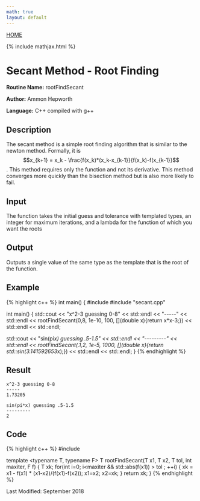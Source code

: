 ```yaml
---
math: true
layout: default
---
```

<a href="https://ammonhepworth.github.io/MATH4610/index">HOME</a>

{% include mathjax.html %}

# Secant Method - Root Finding

**Routine Name:** rootFindSecant

**Author:** Ammon Hepworth

**Language:** C++ compiled with g++


## Description

The secant method is a simple root finding algorithm that is similar to the newton method. Formally, it is $$x_{k+1} = x_k - \frac{f(x_k)*(x_k-x_{k-1}}{f(x_k)-f(x_{k-1}}$$. This method requires only the function and not its derivative. This method converges more quickly than the bisection method but is also more likely to fail.


## Input

The function takes the initial guess and tolerance with templated types, an integer for maximum iterations, and a lambda for the function of which you want the roots

## Output

Outputs a single value of the same type as the template that is the root of the function.

## Example

{% highlight c++ %}
int main()
{
#include <iostream>
#include "secant.cpp"

int main()
{
  std::cout << "x^2-3 guessing 0-8" << std::endl
            << "-----" << std::endl
            << rootFindSecant<double>(0,8, 1e-10, 100, 
                                      [](double x){return x*x-3;})
            << std::endl << std::endl;

  std::cout << "sin(pi*x) guessing .5-1.5" << std::endl
            << "---------" << std::endl
            << rootFindSecant<double>(.1,2, 1e-5, 1000,
                                      [](double x){return std::sin(3.141592653*x);})
            << std::endl << std::endl;
}
{% endhighlight %}

## Result
```
x^2-3 guessing 0-8
-----
1.73205

sin(pi*x) guessing .5-1.5
---------
2
```

## Code

{% highlight c++ %}
#include <cmath>

template <typename T, typename F>
T rootFindSecant(T x1, T x2, T tol, int maxiter, F f)
{
  T xk;
  for(int i=0; i<maxiter && std::abs(f(x1)) > tol ; ++i)
  {
    xk = x1 - f(x1) * (x1-x2)/(f(x1)-f(x2));
    x1=x2;
    x2=xk;
  }
  return xk;
}
{% endhighlight %}

Last Modified: September 2018
